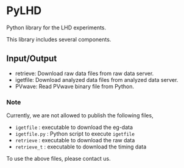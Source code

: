 # PyLHD
Python library for the LHD experiments.

This library includes several components.

## Input/Output
+ retrieve: Download raw data files from raw data server.
+ igetfile: Download analyzed data files from analyzed data server.
+ PVwave: Read PVwave binary file from Python.

### Note

Currently, we are not allowed to publish the following files,
+ `igetfile` : executable to download the eg-data
+ `igetfile.py` : Python script to execute `igetfile`
+ `retrieve` : executable to download the raw data
+ `retrieve_t` : executable to download the timing data

To use the above files, please contact us.
